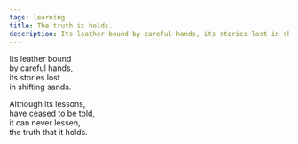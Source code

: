 ```yaml
---
tags: learning
title: The truth it holds.
description: Its leather bound by careful hands, its stories lost in shifting sands.
---
```




Its leather bound  
by careful hands,  
its stories lost  
in shifting sands.  


Although its lessons,  
have ceased to be told,  
it can never lessen,  
the truth that it holds.  
